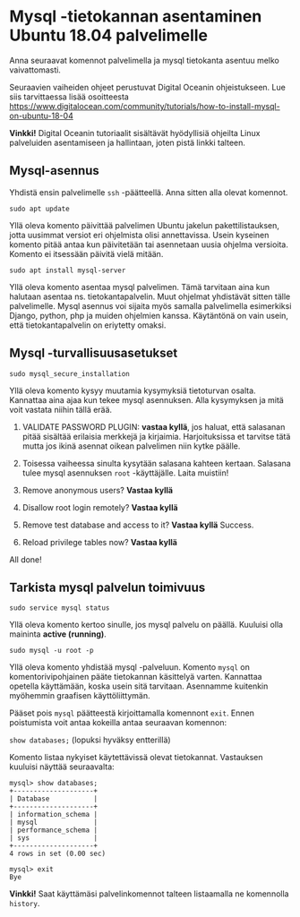 # Mysql -tietokannan asentaminen Ubuntu 18.04 palvelimelle

Anna seuraavat komennot palvelimella ja mysql tietokanta asentuu melko vaivattomasti. 

Seuraavien vaiheiden ohjeet perustuvat Digital Oceanin ohjeistukseen. Lue siis tarvittaessa lisää osoitteesta https://www.digitalocean.com/community/tutorials/how-to-install-mysql-on-ubuntu-18-04

**Vinkki!** Digital Oceanin tutoriaalit sisältävät hyödyllisiä ohjeilta Linux palveluiden asentamiseen ja hallintaan, joten pistä linkki talteen.

## Mysql-asennus

Yhdistä ensin palvelimelle `ssh` -päätteellä. Anna sitten alla olevat komennot.

`sudo apt update`

Yllä oleva komento päivittää palvelimen Ubuntu jakelun pakettilistauksen, jotta uusimmat versiot eri ohjelmista olisi annettavissa. Usein kyseinen komento pitää antaa kun päivitetään tai asennetaan uusia ohjelma versioita. Komento ei itsessään päivitä vielä mitään.

`sudo apt install mysql-server`

Yllä oleva komento asentaa mysql palvelimen. Tämä tarvitaan aina kun halutaan asentaa ns. tietokantapalvelin. Muut ohjelmat yhdistävät sitten tälle palvelimelle. Mysql asennus voi sijaita myös samalla palvelimella esimerkiksi Django, python, php ja muiden ohjelmien kanssa. Käytäntönä on vain usein, että tietokantapalvelin on eriytetty omaksi.

## Mysql -turvallisuusasetukset

`sudo mysql_secure_installation`

Yllä oleva komento kysyy muutamia kysymyksiä tietoturvan osalta. Kannattaa aina ajaa kun tekee mysql asennuksen. Alla kysymyksen ja mitä voit vastata niihin tällä erää.

1. VALIDATE PASSWORD PLUGIN: **vastaa kyllä**, jos haluat, että salasanan pitää sisältää erilaisia merkkejä ja kirjaimia. Harjoituksissa et tarvitse tätä mutta jos ikinä asennat oikean palvelimen niin kytke päälle.

2. Toisessa vaiheessa sinulta kysytään salasana kahteen kertaan. Salasana tulee mysql asennuksen `root` -käyttäjälle. Laita muistiin!

3. Remove anonymous users? **Vastaa kyllä**

4. Disallow root login remotely? **Vastaa kyllä**

5. Remove test database and access to it? **Vastaa kyllä**
Success.

6. Reload privilege tables now? **Vastaa kyllä**

All done! 

## Tarkista mysql palvelun toimivuus

`sudo service mysql status`

Yllä oleva komento kertoo sinulle, jos mysql palvelu on päällä. Kuuluisi olla maininta **active (running)**.

`sudo mysql -u root -p`

Yllä oleva komento yhdistää mysql -palveluun. Komento `mysql` on komentorivipohjainen pääte tietokannan käsittelyä varten. Kannattaa opetella käyttämään, koska usein sitä tarvitaan. Asennamme kuitenkin myöhemmin graafisen käyttöliittymän.

Pääset pois `mysql` päätteestä kirjoittamalla komennont `exit`. Ennen poistumista voit antaa kokeilla antaa seuraavan komennon:

`show databases;` (lopuksi hyväksy entterillä)

Komento listaa nykyiset käytettävissä olevat tietokannat. Vastauksen kuuluisi näyttää seuraavalta:

```
mysql> show databases;
+--------------------+
| Database           |
+--------------------+
| information_schema |
| mysql              |
| performance_schema |
| sys                |
+--------------------+
4 rows in set (0.00 sec)

mysql> exit
Bye
```

**Vinkki!** Saat käyttämäsi palvelinkomennot talteen listaamalla ne komennolla `history`.